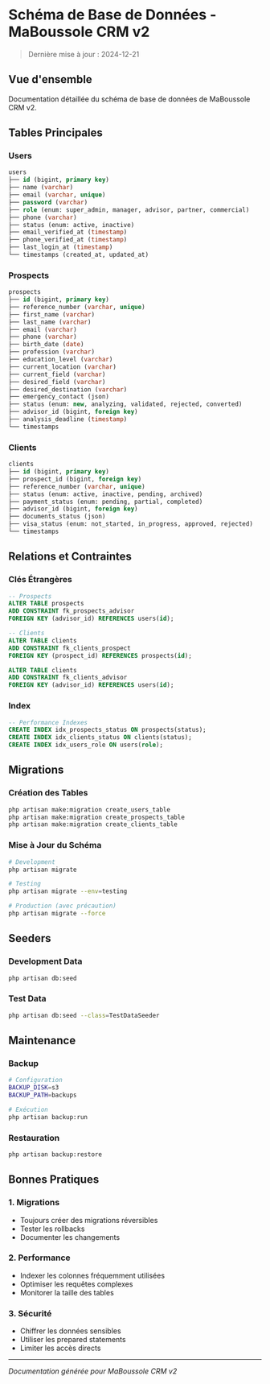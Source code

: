 # Schéma de Base de Données - MaBoussole CRM v2

> Dernière mise à jour : 2024-12-21

## Vue d'ensemble
Documentation détaillée du schéma de base de données de MaBoussole CRM v2.

## Tables Principales

### Users
```sql
users
├── id (bigint, primary key)
├── name (varchar)
├── email (varchar, unique)
├── password (varchar)
├── role (enum: super_admin, manager, advisor, partner, commercial)
├── phone (varchar)
├── status (enum: active, inactive)
├── email_verified_at (timestamp)
├── phone_verified_at (timestamp)
├── last_login_at (timestamp)
└── timestamps (created_at, updated_at)
```

### Prospects
```sql
prospects
├── id (bigint, primary key)
├── reference_number (varchar, unique)
├── first_name (varchar)
├── last_name (varchar)
├── email (varchar)
├── phone (varchar)
├── birth_date (date)
├── profession (varchar)
├── education_level (varchar)
├── current_location (varchar)
├── current_field (varchar)
├── desired_field (varchar)
├── desired_destination (varchar)
├── emergency_contact (json)
├── status (enum: new, analyzing, validated, rejected, converted)
├── advisor_id (bigint, foreign key)
├── analysis_deadline (timestamp)
└── timestamps
```

### Clients
```sql
clients
├── id (bigint, primary key)
├── prospect_id (bigint, foreign key)
├── reference_number (varchar, unique)
├── status (enum: active, inactive, pending, archived)
├── payment_status (enum: pending, partial, completed)
├── advisor_id (bigint, foreign key)
├── documents_status (json)
├── visa_status (enum: not_started, in_progress, approved, rejected)
└── timestamps
```

## Relations et Contraintes

### Clés Étrangères
```sql
-- Prospects
ALTER TABLE prospects
ADD CONSTRAINT fk_prospects_advisor
FOREIGN KEY (advisor_id) REFERENCES users(id);

-- Clients
ALTER TABLE clients
ADD CONSTRAINT fk_clients_prospect
FOREIGN KEY (prospect_id) REFERENCES prospects(id);

ALTER TABLE clients
ADD CONSTRAINT fk_clients_advisor
FOREIGN KEY (advisor_id) REFERENCES users(id);
```

### Index
```sql
-- Performance Indexes
CREATE INDEX idx_prospects_status ON prospects(status);
CREATE INDEX idx_clients_status ON clients(status);
CREATE INDEX idx_users_role ON users(role);
```

## Migrations

### Création des Tables
```bash
php artisan make:migration create_users_table
php artisan make:migration create_prospects_table
php artisan make:migration create_clients_table
```

### Mise à Jour du Schéma
```bash
# Development
php artisan migrate

# Testing
php artisan migrate --env=testing

# Production (avec précaution)
php artisan migrate --force
```

## Seeders

### Development Data
```bash
php artisan db:seed
```

### Test Data
```bash
php artisan db:seed --class=TestDataSeeder
```

## Maintenance

### Backup
```bash
# Configuration
BACKUP_DISK=s3
BACKUP_PATH=backups

# Exécution
php artisan backup:run
```

### Restauration
```bash
php artisan backup:restore
```

## Bonnes Pratiques

### 1. Migrations
- Toujours créer des migrations réversibles
- Tester les rollbacks
- Documenter les changements

### 2. Performance
- Indexer les colonnes fréquemment utilisées
- Optimiser les requêtes complexes
- Monitorer la taille des tables

### 3. Sécurité
- Chiffrer les données sensibles
- Utiliser les prepared statements
- Limiter les accès directs

---
*Documentation générée pour MaBoussole CRM v2*
